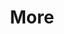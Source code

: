 ---
layout: page
title: More
nav: false
nav_order: 6
dropdown: false
children: 
    - title: Publications
      permalink: /publications/
    - title: divider
    - title: Projects
      permalink: /projects/
    - title: divider
    - title: Gists
      permalink: /gists/
---